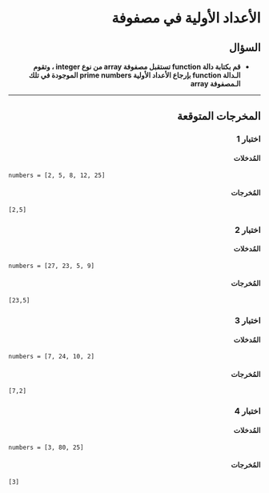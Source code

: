 # <div dir="rtl">الأعداد الأولية في مصفوفة</div>

## <div dir="rtl">السؤال</div>

<ul dir="rtl">
<li>
<b>
قم بكتابة دالة function تستقبل مصفوفة array من نوع integer ، وتقوم الـدالة function بإرجاع الأعداد الأولية prime numbers الموجودة في تلك الـمصفوفة array
</b>
</li>
</ul>

---

## <div dir="rtl">المخرجات المتوقعة</div>

### <div dir="rtl">اختبار 1</div>

#### <div dir="rtl">المُدخلات</div>

```text
numbers = [2, 5, 8, 12, 25]
```

#### <div dir="rtl">المُخرجات</div>

```text
[2,5]
```

### <div dir="rtl">اختبار 2</div>

#### <div dir="rtl">المُدخلات</div>

```text
numbers = [27, 23, 5, 9]
```

#### <div dir="rtl">المُخرجات</div>

```text
[23,5]
```

### <div dir="rtl">اختبار 3</div>

#### <div dir="rtl">المُدخلات</div>

```text
numbers = [7, 24, 10, 2]
```

#### <div dir="rtl">المُخرجات</div>

```text
[7,2]
```

### <div dir="rtl">اختبار 4</div>

#### <div dir="rtl">المُدخلات</div>

```text
numbers = [3, 80, 25]
```

#### <div dir="rtl">المُخرجات</div>

```text
[3]
```